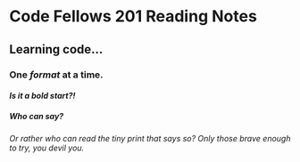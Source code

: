 # Code Fellows 201 Reading Notes
## Learning code...
### One _format_ at a time.
#### *Is it a bold start?!*
##### Who can say?
###### Or rather who can read the tiny print that says so? Only those brave enough to try, you devil you.
